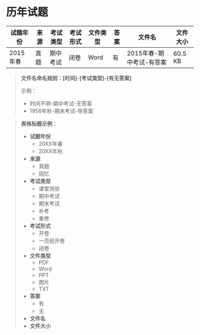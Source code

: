 # 历年试题

试题年份|来源|考试类型|考试形式|文件类型|答案|文件名|文件大小
---|---|---|---|---|---|---|---
2015年春|真题|期中考试|闭卷|Word|有|2015年春-期中考试-有答案|60.5 KB



> **文件名命名规则：[时间]-[考试类型]-[有无答案]**
>
> 示例：
>
> - 时间不明-期中考试-无答案
> - 1956年秋-期末考试-带答案

> **表格标题示例：**
>
> - **试题年份**
>   - 20XX年春
>   - 20XX年秋
> - **来源**
>   - 真题
>   - 回忆
> - **考试类型**
>   - 课堂测验
>   - 期中考试
>   - 期末考试
>   - 补考
>   - 重修
> - **考试形式**
>   - 开卷
>   - 一页纸开卷
>   - 闭卷
> - **文件类型**
>   - PDF
>   - Word
>   - PPT
>   - 图片
>   - TXT
> - **答案**
>   - 有
>   - 无
> - **文件名**
> - **文件大小**